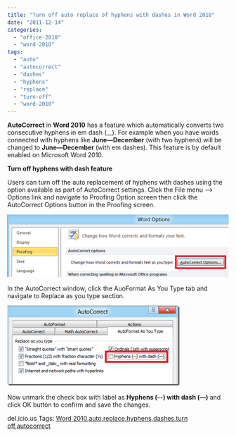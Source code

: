 ```yaml
---
title: "Turn off auto replace of hyphens with dashes in Word 2010"
date: "2011-12-14"
categories: 
  - "office-2010"
  - "word-2010"
tags: 
  - "auto"
  - "autocorrect"
  - "dashes"
  - "hyphens"
  - "replace"
  - "turn-off"
  - "word-2010"
---
```


**AutoCorrect** in **Word 2010** has a feature which automatically converts two consecutive hyphens in em dash (\_\_). For example when you have words connected with hyphens like **June—December** (with two hyphens) will be changed to **June—December** (with em dashes). This feature is by default enabled on Microsoft Word 2010.

**Turn off hyphens with dash feature**

Users can turn off the auto replacement of hyphens with dashes using the option available as part of AutoCorrect settings. Click the File menu –> Options link and navigate to Proofing Option screen then click the AutoCorrect Options button in the Proofing screen.

[![image](/assets/images/1_image_thumb134.png "image")](http://blogmines.com/blog/wp-content/uploads/2011/12/image134.png)

In the AutoCorrect window, click the AuoFormat As You Type tab and navigate to Replace as you type section.

[![image](/assets/images/1_image_thumb135.png "image")](http://blogmines.com/blog/wp-content/uploads/2011/12/image135.png)

Now unmark the check box with label as **Hyphens (--) with dash (—)** and click OK button to confirm and save the changes.

del.icio.us Tags: [Word 2010](http://del.icio.us/popular/Word+2010),[auto](http://del.icio.us/popular/auto),[replace](http://del.icio.us/popular/replace),[hyphens](http://del.icio.us/popular/hyphens),[dashes](http://del.icio.us/popular/dashes),[turn off](http://del.icio.us/popular/turn+off),[autocorrect](http://del.icio.us/popular/autocorrect)
